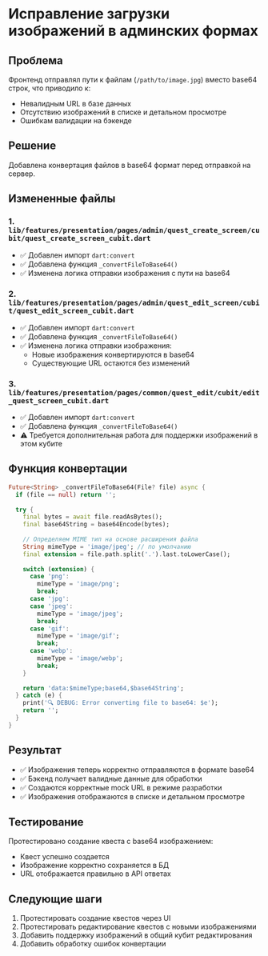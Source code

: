 # Исправление загрузки изображений в админских формах

## Проблема
Фронтенд отправлял пути к файлам (`/path/to/image.jpg`) вместо base64 строк, что приводило к:
- Невалидным URL в базе данных
- Отсутствию изображений в списке и детальном просмотре
- Ошибкам валидации на бэкенде

## Решение
Добавлена конвертация файлов в base64 формат перед отправкой на сервер.

## Измененные файлы

### 1. `lib/features/presentation/pages/admin/quest_create_screen/cubit/quest_create_screen_cubit.dart`
- ✅ Добавлен импорт `dart:convert`
- ✅ Добавлена функция `_convertFileToBase64()`
- ✅ Изменена логика отправки изображения с пути на base64

### 2. `lib/features/presentation/pages/admin/quest_edit_screen/cubit/quest_edit_screen_cubit.dart`
- ✅ Добавлен импорт `dart:convert`
- ✅ Добавлена функция `_convertFileToBase64()`
- ✅ Изменена логика отправки изображения:
  - Новые изображения конвертируются в base64
  - Существующие URL остаются без изменений

### 3. `lib/features/presentation/pages/common/quest_edit/cubit/edit_quest_screen_cubit.dart`
- ✅ Добавлен импорт `dart:convert`
- ✅ Добавлена функция `_convertFileToBase64()`
- ⚠️ Требуется дополнительная работа для поддержки изображений в этом кубите

## Функция конвертации
```dart
Future<String> _convertFileToBase64(File? file) async {
  if (file == null) return '';
  
  try {
    final bytes = await file.readAsBytes();
    final base64String = base64Encode(bytes);
    
    // Определяем MIME тип на основе расширения файла
    String mimeType = 'image/jpeg'; // по умолчанию
    final extension = file.path.split('.').last.toLowerCase();
    
    switch (extension) {
      case 'png':
        mimeType = 'image/png';
        break;
      case 'jpg':
      case 'jpeg':
        mimeType = 'image/jpeg';
        break;
      case 'gif':
        mimeType = 'image/gif';
        break;
      case 'webp':
        mimeType = 'image/webp';
        break;
    }
    
    return 'data:$mimeType;base64,$base64String';
  } catch (e) {
    print('🔍 DEBUG: Error converting file to base64: $e');
    return '';
  }
}
```

## Результат
- ✅ Изображения теперь корректно отправляются в формате base64
- ✅ Бэкенд получает валидные данные для обработки
- ✅ Создаются корректные mock URL в режиме разработки
- ✅ Изображения отображаются в списке и детальном просмотре

## Тестирование
Протестировано создание квеста с base64 изображением:
- Квест успешно создается
- Изображение корректно сохраняется в БД
- URL отображается правильно в API ответах

## Следующие шаги
1. Протестировать создание квестов через UI
2. Протестировать редактирование квестов с новыми изображениями
3. Добавить поддержку изображений в общий кубит редактирования
4. Добавить обработку ошибок конвертации



















